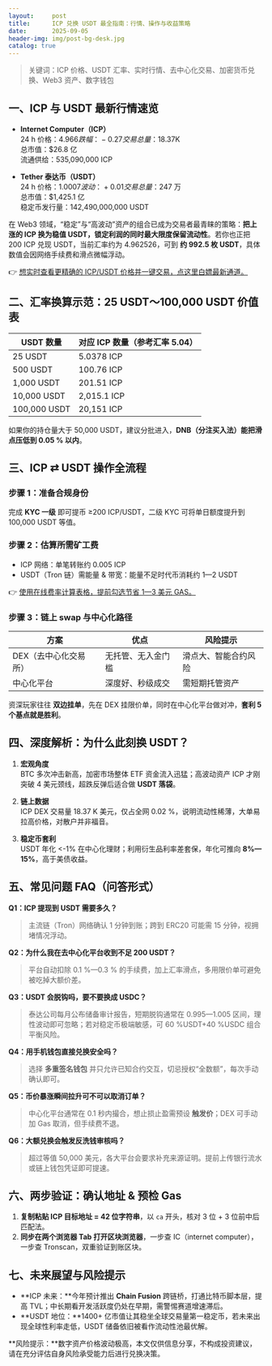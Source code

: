 ```yaml
---
layout:     post
title:      ICP 兑换 USDT 最全指南：行情、操作与收益策略
date:       2025-09-05
header-img: img/post-bg-desk.jpg
catalog: true
---
```


> 关键词：ICP 价格、USDT 汇率、实时行情、去中心化交易、加密货币兑换、Web3 资产、数字钱包

## 一、ICP 与 USDT 最新行情速览

- **Internet Computer（ICP）**  
  24 h 价格：$4.966  
  跌幅：-0.27 %  
  交易总量：$18.37K  
  总市值：$26.8 亿  
  流通供给：535,090,000 ICP

- **Tether 泰达币（USDT）**  
  24 h 价格：$1.0007  
  波动：+0.01 %  
  交易总量：$247 万  
  总市值：$1,425.1 亿  
  稳定币发行量：142,490,000,000 USDT

在 Web3 领域，“稳定”与“高波动”资产的组合已成为交易者最青睐的策略：**把上涨的 ICP 换为稳值 USDT，锁定利润的同时最大限度保留流动性**。若你也正把 200 ICP 兑现 USDT，当前汇率约为 4.962526，可到 **约 992.5 枚 USDT**，具体数值会因网络手续费和滑点微幅浮动。

👉 [想实时查看更精确的 ICP/USDT 价格并一键交易，点这里白嫖最新通道。](https://okxdog.com/)

## 二、汇率换算示范：25 USDT～100,000 USDT 价值表

| USDT 数量 | 对应 ICP 数量（参考汇率 5.04） |
|-----------|-------------------------------|
| 25 USDT   | 5.0378 ICP                    |
| 500 USDT  | 100.76 ICP                    |
| 1,000 USDT | 201.51 ICP                   |
| 10,000 USDT | 2,015.1 ICP                 |
| 100,000 USDT | 20,151 ICP                |

如果你的持仓量大于 50,000 USDT，建议分批进入，**DNB（分注买入法）能把滑点压低到 0.05 % 以内**。

## 三、ICP ⇄ USDT 操作全流程

### 步骤 1：准备合规身份
完成 **KYC 一级** 即可提币 ≥200 ICP/USDT，二级 KYC 可将单日额度提升到 100,000 USDT 等值。

### 步骤 2：估算所需矿工费
- ICP 网络：单笔转账约 0.005 ICP  
- USDT（Tron 链）需能量 & 带宽：能量不足时代币消耗约 1—2 USDT

👉 [使用在线费率计算表格，提前勾选节省 1—3 美元 GAS。](https://okxdog.com/)

### 步骤 3：链上 swap 与中心化路径
| 方案 | 优点 | 风险提示 |
|---|---|---|
| DEX（去中心化交易所） | 无托管、无入金门槛 | 滑点大、智能合约风险 |
| 中心化平台 | 深度好、秒级成交 | 需短期托管资产 |

资深玩家往往 **双边挂单**，先在 DEX 挂限价单，同时在中心化平台做对冲，**套利 5 个基点就是胜利**。

## 四、深度解析：为什么此刻换 USDT？

1. **宏观角度**  
   BTC 多次冲击新高，加密市场整体 ETF 资金流入迅猛；高波动资产 ICP 才刚突破 4 美元颈线，超跌反弹后适合做 **USDT 落袋**。

2. **链上数据**  
   ICP DEX 交易量 18.37 K 美元，仅占全网 0.02 %，说明流动性稀薄，大单易拉高价格，对散户并非福音。

3. **稳定币套利**  
   USDT 年化 <-1% 在中心化理财；利用衍生品利率差套保，年化可推向 **8%—15%**，高于美债收益。

## 五、常见问题 FAQ（问答形式）

**Q1：ICP 提现到 USDT 需要多久？**

> 主流链（Tron）网络确认 1 分钟到账；跨到 ERC20 可能需 15 分钟，视拥堵情况浮动。

**Q2：为什么我在去中心化平台收到不足 200 USDT？**

> 平台自动扣除 0.1 %—0.3 % 的手续费，加上汇率滑点，多用限价单可避免被吃掉大额价差。

**Q3：USDT 会脱钩吗，要不要换成 USDC？**

> 泰达公司每月公布储备审计报告，短期脱钩通常在 0.995—1.005 区间，理性波动即可忽略；若对稳定币极端敏感，可 60 %USDT+40 %USDC 组合平衡风险。

**Q4：用手机钱包直接兑换安全吗？**

> 选择 **多重签名钱包** 并只允许已知合约交互，切忌授权“全数额”，每次手动确认即可。

**Q5：币价暴涨瞬间拉升可不可以取消订单？**

> 中心化平台通常在 0.1 秒内撮合，想止损止盈需预设 **触发价**；DEX 可手动加 Gas 取消，但手续费不退。

**Q6：大额兑换会触发反洗钱审核吗？**

> 超过等值 50,000 美元，各大平台会要求补充来源证明。提前上传银行流水或链上钱包凭证即可提速。

## 六、两步验证：确认地址 & 预检 Gas

1. **复制粘贴 ICP 目标地址 = 42 位字符串**，以 `ca` 开头，核对 3 位 + 3 位前中后匹配法。
2. **同步在两个浏览器 Tab 打开区块浏览器**，一步查 IC（internet computer），一步查 Tronscan，双重验证到账区块。

## 七、未来展望与风险提示

- **ICP 未来：**今年预计推出 **Chain Fusion** 跨链桥，打通比特币脚本层，提高 TVL；中长期看开发活跃度仍处在早期，需警惕赛道增速滞后。
- **USDT 地位：**1400+ 亿市值让其稳坐全球交易量第一稳定币，若未来出现全球性利率走低，USDT 储备依旧被看作流动性池最优解。

**风险提示：**数字资产价格波动极高，本文仅供信息分享，不构成投资建议，请在充分评估自身风险承受能力后进行兑换决策。